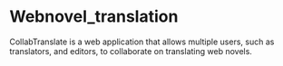 # Webnovel_translation
CollabTranslate is a web application that allows multiple users, such as translators, and editors, to collaborate on translating web novels.
